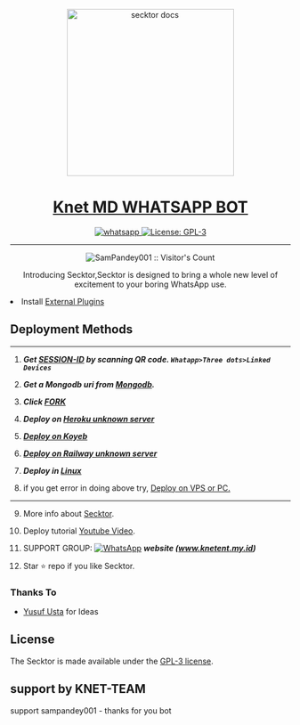   <p align="center">  
  <a href="https://citel.vercel.app/">
    <img alt="secktor docs" height="300" src="https://blogger.googleusercontent.com/img/a/AVvXsEgQ95LSlIZs7-9H9e2KNcTmEkU13fGO1V5CQe__QEfeHZ6CuRWtaPXrdDpBBXY7X2tqOU3Y3O3mGLyHCx0tP_HhHESaKpYw6N8CiEQHrqnEXtcSnbo3Z5KSGoWgOQuUm6lEC0ocgqZt035Zfktk-M1urIJ_ZcO1jHPinn0HGO6YrfMcgXpWarFZ32XcJw=s1600">
    <h1 align="center">Knet MD WHATSAPP BOT</h1>
  </a>
</p>
   
<p align="center">

  <a aria-label="Join our chats" href="https://chat.whatsapp.com/HFzZYxB9TyoLHolxHHlpj8" target="_blank">
    <img alt="whatsapp" src="https://img.shields.io/badge/Join Group-25D366?style=for-the-badge&logo=whatsapp&logoColor=white" />
  </a>
 
  <a aria-label="Secktor is free to use" href="https://github.com/SamPandey001/Secktor-Md/blob/main/LICENCE" target="_blank">
    <img alt="License: GPL-3" src="https://badges.frapsoft.com/os/gpl/gpl.png?v=103)](https://opensource.org/licenses/GPL-3.0/" target="_blank" />
  </a>
</p>


---

<p align="center"><img src="https://profile-counter.glitch.me/{SamPandey001}/count.svg" alt="SamPandey001 :: Visitor's Count" /></p>

  <p align="center"> Introducing Secktor,Secktor is designed to bring a whole new level of excitement to your boring WhatsApp use. </p
 
- Install [External Plugins](https://github.com/SamPandey001/Secktor-Plugins)
## Deployment Methods
---
1. ***Get [SESSION-ID](https://secktoruserbot.onrender.com/) by scanning QR code. `Whatapp>Three dots>Linked Devices`***
2.  ***Get a Mongodb uri from [Mongodb](https://github.com/SamPandey001/Secktor-Md/wiki/Mongodb-URI).***
3.  ***Click [FORK](https://github.com/SamPandey001/Secktor-MD/fork)***
4.  ***Deploy on [Heroku unknown server]()***

5. ***[Deploy on Koyeb](https://secktorbot.me/koyeb)***

6.  ***[Deploy on Railway unknown server]()***
  
7. ***Deploy in [Linux](https://github.com/SamPandey001/Secktor-Deploy#deploy-in-any-shell-including-termux)***

8. if you get error in doing above try, [Deploy on VPS or PC.](https://github.com/SamPandey001/Secktor-Md/blob/main/deploy-on-vps.md)
---
9. More info about [Secktor](https://secktorbot.tech/).
10. Deploy tutorial [Youtube Video](https://secktorbot.tech/youtube).

11. SUPPORT GROUP: <a href="https://chat.whatsapp.com/HFzZYxB9TyoLHolxHHlpj8"><img alt="WhatsApp" src="https://camo.githubusercontent.com/2157131829ac512183ee8f8b6c6f803688a4cc66a2e686602844e80478401a7c/68747470733a2f2f696d672e736869656c64732e696f2f62616467652f4a6f696e2047726f75702d3235443336363f7374796c653d666f722d7468652d6261646765266c6f676f3d7768617473617070266c6f676f436f6c6f723d7768697465"/></a>
***website (www.knetent.my.id)***

12. Star ⭐ repo if you like Secktor.
### Thanks To

- [Yusuf Usta](https://github.com/yusufusta) for Ideas

## License

The Secktor is made available under the [GPL-3 license](https://github.com/SamPandey001/Secktor-Md/blob/main/LICENCE). 

## support by KNET-TEAM

support sampandey001 - thanks for you bot
